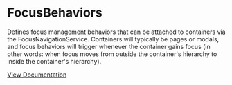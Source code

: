 # FocusBehaviors

Defines focus management behaviors that can be attached to containers via the FocusNavigationService. Containers will typically be pages or modals, and focus behaviors will trigger whenever the container gains focus (in other words: when focus moves from outside the container's hierarchy to inside the container's hierarchy).

[View Documentation](https://roblox.github.io/focus-navigation-internal/api-reference/focus-behaviors/)
